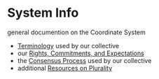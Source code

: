# System Info
general documention on the Coordinate System

* [Terminology](terms_used.md) used by our collective
* our [Rights, Commitments, and Expectations](commitments.md)
* the [Consensus Process](consensus_process.md) used by our collective
* additional [Resources on Plurality](plural_resources.md)
